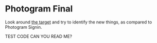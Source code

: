 # Photogram Final

Look around [the target](http://photogram-final.matchthetarget.com/) and try to identify the new things, as compared to Photogram Signin.


TEST CODE CAN YOU READ ME?